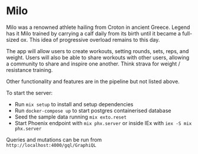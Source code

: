 # Milo

Milo was a renowned athlete hailing from Croton in ancient Greece. Legend has it Milo trained by carrying a calf daily from its birth until it became a full-sized ox. This idea of progressive overload remains to this day.

The app will allow users to create workouts, setting rounds, sets, reps, and weight. Users will also be able to share workouts with other users, allowing a community to share and inspire one another. Think strava for weight / resistance training.

Other functionality and features are in the pipeline but not listed above.

To start the server:

- Run `mix setup` to install and setup dependencies
- Run `docker-compose up` to start postgres containerised database
- Seed the sample data running `mix exto.reset`
- Start Phoenix endpoint with `mix phx.server` or inside IEx with `iex -S mix phx.server`

Queries and mutations can be run from `http://localhost:4000/gql/GraphiQL`
